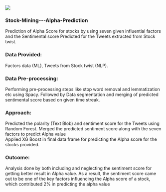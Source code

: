 <img src="https://www.google.com/url?sa=i&source=images&cd=&ved=2ahUKEwi9srXG-_HmAhUSwjgGHfInBVUQjRx6BAgBEAQ&url=https%3A%2F%2Fcryptovest.com%2Feducation%2Fcrypto-trading-tips-momentum-indicators-explained-moving-averages%2F&psig=AOvVaw0vPW1LN5b09QaJpcW8VpNY&ust=1578502851741004">

### Stock-Mining---Alpha-Prediction
Prediction of Alpha Score for stocks by using seven given influential factors and the Sentimental score Predicted for the Tweets extracted from Stock twist.

### Data Provided: 
Factors data (ML), Tweets from Stock twist (NLP).

### Data Pre-processing: 
Performing pre-processing steps like stop word removal and lemmatization etc using Spacy.
Followed by Data segmentation and merging of predicted sentimental score based on given time streak.

### Approach: 
Predicted the polarity (Text Blob) and sentiment score for the Tweets using Random Forest.
Merged the predicted sentiment score along with the seven factors to predict Alpha value	
Applied XG Boost in final data frame for predicting the Alpha score for the stocks provided.

### Outcome:  
Analysis done by both including and neglecting the sentiment score for getting better result in Alpha value. As a result, the sentiment score came out to be one of the key factors influencing the Alpha score of a stock, which contributed 2% in predicting the alpha value
